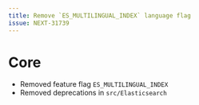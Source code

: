 ```yaml
---
title: Remove `ES_MULTILINGUAL_INDEX` language flag  
issue: NEXT-31739
---
```


# Core
* Removed feature flag `ES_MULTILINGUAL_INDEX`
* Removed deprecations in `src/Elasticsearch`


